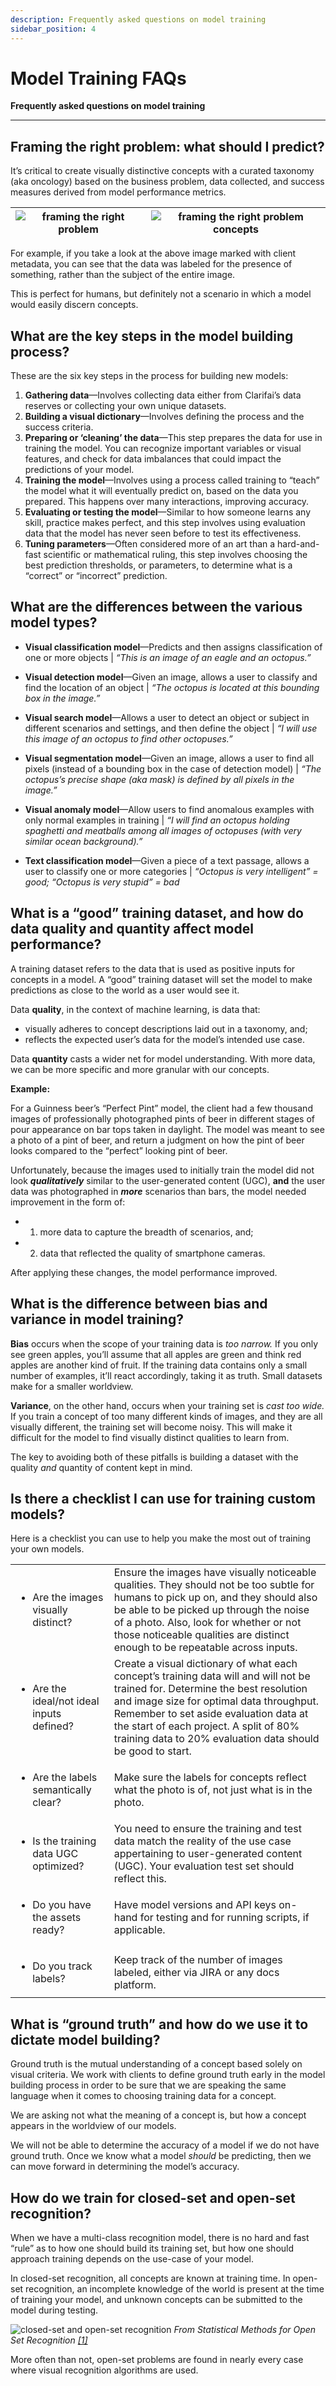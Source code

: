 ```yaml
---
description: Frequently asked questions on model training 
sidebar_position: 4
---
```


# Model Training FAQs

**Frequently asked questions on model training**
<hr />

## Framing the right problem: what should I predict? 

It’s critical to create visually distinctive concepts with a curated taxonomy (aka oncology) based on the business problem, data collected, and success measures derived from model performance metrics.  

|![framing the right problem](/img/community/training_evaluation_faqs/framing_right_problem.png)|![framing the right problem concepts](/img/community/training_evaluation_faqs/framing_right_problem_concepts.png)|                    
|-------------------------------|------------------|

For example, if you take a look at the above image marked with client metadata, you can see that the data was labeled for the presence of something, rather than the subject of the entire image. 

This is perfect for humans, but definitely not a scenario in which a model would easily discern concepts.

## What are the key steps in the model building process?

These are the six key steps in the process for building new models:

1. **Gathering data**—Involves collecting data either from Clarifai’s data reserves or collecting your own unique datasets.
2. **Building a visual dictionary**—Involves defining the process and the success criteria.
3. **Preparing or ‘cleaning’ the data**—This step prepares the data for use in training the model. You can recognize important variables or visual features, and check for data imbalances that could impact the predictions of your model.
4. **Training the model**—Involves using a process called training to “teach” the model what it will eventually predict on, based on the data you prepared. This happens over many interactions, improving accuracy.
5. **Evaluating or testing the model**—Similar to how someone learns any skill, practice makes perfect, and this step involves using evaluation data that the model has never seen before to test its effectiveness.
6. **Tuning parameters**—Often considered more of an art than a hard-and-fast scientific or mathematical ruling, this step involves choosing the best prediction thresholds, or parameters, to determine what is a “correct” or “incorrect” prediction.

## What are the differences between the various model types?

- **Visual classification model**—Predicts and then assigns classification of one or more objects | _“This is an image of an eagle and an octopus.”_

- **Visual detection model**—Given an image, allows a user to classify and find the location of an object | _“The octopus is located at this bounding box in the image.”_

- **Visual search model**—Allows a user to detect an object or subject in different scenarios and settings, and then define the object | _“I will use this image of an octopus to find other octopuses.”_

- **Visual segmentation model**—Given an image, allows a user to find all pixels (instead of a bounding box in the case of detection model) | _“The octopus’s precise shape (aka mask) is defined by all pixels in the image.”_

- **Visual anomaly model**—Allow users to find anomalous examples with only normal examples in training | _“I will find an octopus holding spaghetti and meatballs among all images of octopuses (with very similar ocean background).”_

- **Text classification model**—Given a piece of a text passage, allows a user to classify one or more categories | _“Octopus is very intelligent” = good; “Octopus is very stupid” = bad_

## What is a “good” training dataset, and how do data quality and quantity affect model performance?

A training dataset refers to the data that is used as positive inputs for concepts in a model. A “good” training dataset will set the model to make predictions as close to the world as a user would see it.  

Data **quality**, in the context of machine learning, is data that:
-	visually adheres to concept descriptions laid out in a taxonomy, and;
-	reflects the expected user’s data for the model’s intended use case.

Data **quantity** casts a wider net for model understanding. With more data, we can be more specific and more granular with our concepts.

**Example:**

For a Guinness beer’s “Perfect Pint” model, the client had a few thousand images of professionally photographed pints of beer in different stages of pour appearance on bar tops taken in daylight. The model was meant to see a photo of a pint of beer, and return a judgment on how the pint of beer looks compared to the “perfect” looking pint of beer.

Unfortunately, because the images used to initially train the model did not look _**qualitatively**_ similar to the user-generated content (UGC), **and** the user data was photographed in _**more**_ scenarios than bars, the model needed improvement in the form of:
-	1) more data to capture the breadth of scenarios, and;
-	2) data that reflected the quality of smartphone cameras. 

After applying these changes, the model performance improved.

## What is the difference between bias and variance in model training?

**Bias** occurs when the scope of your training data is _too narrow._ If you only see green apples, you’ll assume that all apples are green and think red apples are another kind of fruit. If the training data contains only a small number of examples, it’ll react accordingly, taking it as truth. Small datasets make for a smaller worldview.

**Variance**, on the other hand, occurs when your training set is _cast too wide._ If you train a concept of too many different kinds of images, and they are all visually different, the training set will become noisy. This will make it difficult for the model to find visually distinct qualities to learn from. 

The key to avoiding both of these pitfalls is building a dataset with the quality _and_ quantity of content kept in mind. 

## Is there a checklist I can use for training custom models?

Here is a checklist you can use to help you make the most out of training your own models. 

|                               |                  |
|-------------------------------|------------------|
| <ul><li>Are the images visually distinct?</li></ul> | Ensure the images have visually noticeable qualities. They should not be too subtle for humans to pick up on, and they should also be able to be picked up through the noise of a photo. Also, look for whether or not those noticeable qualities are distinct enough to be repeatable across inputs.|
| <ul><li>Are the ideal/not ideal inputs defined?</li></ul> | Create a visual dictionary of what each concept’s training data will and will not be trained for. Determine the best resolution and image size for optimal data throughput. Remember to set aside evaluation data at the start of each project. A split of 80% training data to 20% evaluation data should be good to start. |
| <ul><li>Are the labels semantically clear?</li></ul> | Make sure the labels for concepts reflect what the photo is of, not just what is in the photo. |
| <ul><li>Is the training data UGC optimized?</li></ul> | You need to ensure the training and test data match the reality of the use case appertaining to user-generated content (UGC). Your evaluation test set should reflect this. |
| <ul><li>Do you have the assets ready?</li></ul> | Have model versions and API keys on-hand for testing and for running scripts, if applicable. |
| <ul><li>Do you track labels?</li></ul> | Keep track of the number of images labeled, either via JIRA or any docs platform. |

## What is “ground truth” and how do we use it to dictate model building?

Ground truth is the mutual understanding of a concept based solely on visual criteria. We work with clients to define ground truth early in the model building process in order to be sure that we are speaking the same language when it comes to choosing training data for a concept. 

We are asking not what the meaning of a concept is, but how a concept appears in the worldview of our models.

We will not be able to determine the accuracy of a model if we do not have ground truth. Once we know what a model _should_ be predicting, then we can move forward in determining the model’s accuracy.

## How do we train for closed-set and open-set recognition?

When we have a multi-class recognition model, there is no hard and fast “rule” as to how one should build its training set, but how one should approach training depends on the use-case of your model.

In closed-set recognition, all concepts are known at training time. In open-set recognition, an incomplete knowledge of the world is present at the time of training your model, and unknown concepts can be submitted to the model during testing.

![closed-set and open-set recognition](/img/community/training_evaluation_faqs/negatives_and_positives.png)
*From Statistical Methods for Open Set Recognition [[1]](https://www.wjscheirer.com/misc/openset/cvpr2016-open-set-part1.pdf)*

More often than not, open-set problems are found in nearly every case where visual recognition algorithms are used. 



